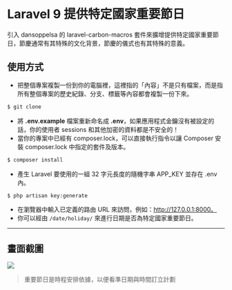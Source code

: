 # Laravel 9 提供特定國家重要節日

引入 dansoppelsa 的 laravel-carbon-macros 套件來擴增提供特定國家重要節日，節慶通常有其特殊的文化背景，節慶的儀式也有其特殊的意義。

## 使用方式
- 把整個專案複製一份到你的電腦裡，這裡指的「內容」不是只有檔案，而是指所有整個專案的歷史紀錄、分支、標籤等內容都會複製一份下來。
```sh
$ git clone
```
- 將 __.env.example__ 檔案重新命名成 __.env__，如果應用程式金鑰沒有被設定的話，你的使用者 sessions 和其他加密的資料都是不安全的！
- 當你的專案中已經有 composer.lock，可以直接執行指令以讓 Composer 安裝 composer.lock 中指定的套件及版本。
```sh
$ composer install
```
- 產生 Laravel 要使用的一組 32 字元長度的隨機字串 APP_KEY 並存在 .env 內。
```sh
$ php artisan key:generate
```
- 在瀏覽器中輸入已定義的路由 URL 來訪問，例如：http://127.0.0.1:8000。
- 你可以經由 `/date/holiday/` 來進行日期是否為特定國家重要節日。

----

## 畫面截圖
![](https://i.imgur.com/3NqcaQF.png)
> 重要節日是時程安排依據，以便看準日期與時間訂立計劃
